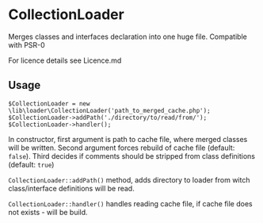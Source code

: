 # CollectionLoader

Merges classes and interfaces declaration into one huge file.
Compatible with PSR-0

For licence details see Licence.md

## Usage

	$CollectionLoader = new \lib\loader\CollectionLoader('path_to_merged_cache.php');
    $CollectionLoader->addPath('./directory/to/read/from/');
    $CollectionLoader->handler();

In constructor, first argument is path to cache file, where merged classes will be written.
Second argument forces rebuild of cache file (default: `false`).
Third decides if comments should be stripped from class definitions (default: `true`)

`CollectionLoader::addPath()` method, adds directory to loader from witch class/interface definitions will be read.

`CollectionLoader::handler()` handles reading cache file, if cache file does not exists - will be build.